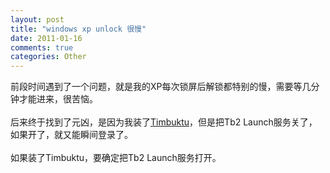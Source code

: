 ```yaml
---
layout: post
title: "windows xp unlock 很慢"
date: 2011-01-16
comments: true
categories: Other
---
```

前段时间遇到了一个问题，就是我的XP每次锁屏后解锁都特别的慢，需要等几分钟才能进来，很苦恼。<br /><br />后来终于找到了元凶，是因为我装了<a href="http://www.netopia.com/software/products/tb2/">Timbuktu</a>，但是把Tb2 Launch服务关了，如果开了，就又能瞬间登录了。<br /><br />如果装了Timbuktu，要确定把Tb2 Launch服务打开。<br /><blockquote></blockquote><br /><br />